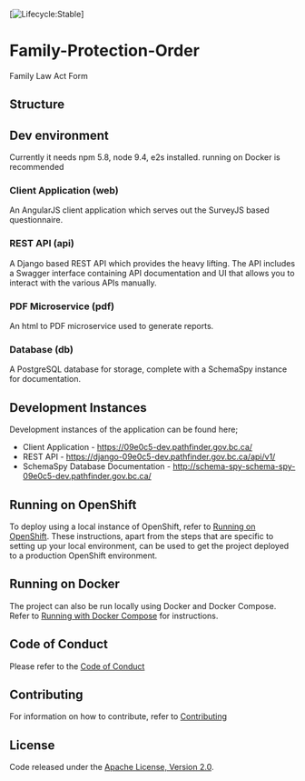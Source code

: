 [![Lifecycle:Stable](https://img.shields.io/badge/Lifecycle-Stable-97ca00)]

# Family-Protection-Order
Family Law Act Form

## Structure

## Dev environment
Currently it needs npm 5.8, node 9.4, e2s installed. 
running on Docker is recommended

### Client Application (web)
An AngularJS client application which serves out the SurveyJS based questionnaire.

###	REST API (api)
A Django based REST API which provides the heavy lifting.  The API includes a Swagger interface containing API documentation and UI that allows you to interact with the various APIs manually.

### PDF Microservice (pdf)
An html to PDF microservice used to generate reports.

###	Database (db)
A PostgreSQL database for storage, complete with a SchemaSpy instance for documentation.

## Development Instances

Development instances of the application can be found here;
* Client Application - https://09e0c5-dev.pathfinder.gov.bc.ca/
* REST API - https://django-09e0c5-dev.pathfinder.gov.bc.ca/api/v1/
* SchemaSpy Database Documentation - http://schema-spy-schema-spy-09e0c5-dev.pathfinder.gov.bc.ca/

## Running on OpenShift

To deploy using a local instance of OpenShift, refer to [Running on OpenShift](./RunningOnOpenShift.md).  These instructions, apart from the steps that are specific to setting up your local environment, can be used to get the project deployed to a production OpenShift environment.

## Running on Docker

The project can also be run locally using Docker and Docker Compose.  Refer to [Running with Docker Compose](./docker/README.md) for instructions.


## Code of Conduct

Please refer to the [Code of Conduct](./CODE_OF_CONDUCT.md) 

## Contributing

For information on how to contribute, refer to [Contributing](CONTRIBUTING.md)

## License

Code released under the [Apache License, Version 2.0](./LICENSE).
